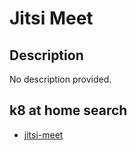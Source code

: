 # Jitsi Meet

## Description

No description provided.

## k8 at home search

- [jitsi-meet](https://nanne.dev/k8s-at-home-search/#/jitsi-meet)
